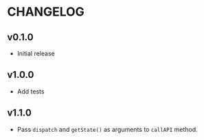 # CHANGELOG

## v0.1.0

- Initial release

## v1.0.0

- Add tests

## v1.1.0

- Pass `dispatch` and `getState()` as arguments to `callAPI` method.

